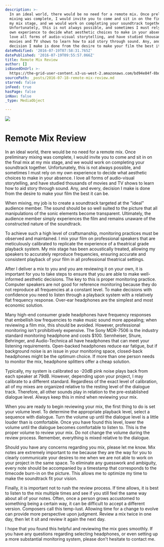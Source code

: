 ```yaml
---
description: >-
  In an ideal world, there would be no need for a remote mix. Once preliminary
  mixing was complete, I would invite you to come and sit in on the final mix at
  my mix stage, and we would work on completing your soundtrack together.
  Unfortunately, this is not always possible, and sometimes I must rely on my
  own experience to decide what aesthetic choices to make in your absence. I
  love all forms of audio-visual storytelling, and have studied thousands of
  movies and TV shows to learn how to aid story through sound. Any, and every,
  decision I make is done from the desire to make your film the best it can be.
dateModified: '2016-07-19T07:58:31.765Z'
datePublished: '2016-07-19T09:55:57.066Z'
title: Remote Mix Review
author: []
isBasedOnUrl: >-
  https://the-grid-user-content.s3-us-west-2.amazonaws.com/bd94e84f-8bdd-40bc-bcfb-b8373e2a9244.jpg
sourcePath: _posts/2016-07-18-remote-mix-review.md
starred: false
inFeed: true
hasPage: false
inNav: false
_type: MediaObject

---
```

![](https://the-grid-user-content.s3-us-west-2.amazonaws.com/bd94e84f-8bdd-40bc-bcfb-b8373e2a9244.jpg)

# Remote Mix Review

In an ideal world, there would be no need for a remote mix. Once preliminary mixing was complete, I would invite you to come and sit in on the final mix at my mix stage, and we would work on completing your soundtrack together. Unfortunately, this is not always possible, and sometimes I must rely on my own experience to decide what aesthetic choices to make in your absence. I love all forms of audio-visual storytelling, and have studied thousands of movies and TV shows to learn how to aid story through sound. Any, and every, decision I make is done from the desire to make your film the best it can be.

When mixing, my job is to create a soundtrack targeted at the "ideal" audience member. The sound should be so well suited to the picture that all manipulations of the sonic elements become transparent. Ultimately, the audience member simply experiences the film and remains unaware of the constructed nature of the soundtrack.

To achieve such a high level of craftsmanship, monitoring practices must be observed and maintained. I mix your film on professional speakers that are meticulously calibrated to replicate the experience of a theatrical grade playback system. My mix stage has been acoustically treated, allowing my speakers to accurately reproduce frequencies, ensuring accurate and consistent playback of your film in all professional theatrical settings.

After I deliver a mix to you and you are reviewing it on your own, it is important for you to take steps to ensure that you are able to make well-informed aesthetic decisions. The key to this is proper monitoring practice. Computer speakers are not good for reference monitoring because they do not reproduce all frequencies at a constant level. To make decisions with confidence you need to listen through a playback system with a relatively flat frequency response. Over-ear headphones are the simplest and most economic solution.

Many high-end consumer grade headphones have frequency responses that embellish low frequencies to make music sound more appealing; when reviewing a film mix, this should be avoided. However, professional monitoring isn't prohibitively expensive. The Sony MDR-7506 is the industry standard monitoring headphone and costs $100\. Sennheiser, Shure, Behringer, and Audio-Technica all have headphones that can meet your listening requirements. Open-backed headphones reduce ear fatigue, but if background noise is an issue in your monitoring space, closed-back headphones might be the optimum choice. If more than one person needs to monitor the mix, headphone splitters offer a cheap solution.

Typically, my system is calibrated so -20dB pink noise plays back from each speaker at 79dB. However, depending upon your project, I may calibrate to a different standard. Regardless of the exact level of calibration, all of my mixes are organized relative to the resting level of the dialogue track. Therefore, all other sounds play in relation to the pre-established dialogue level. Always keep this in mind when reviewing your mix.

When you are ready to begin reviewing your mix, the first thing to do is set your volume level. To determine the appropriate playback level, select a sequence with dialogue. Turn the volume up until the dialogue level is a little louder than is comfortable. Once you have found this level, lower the volume until the dialogue becomes comfortable to listen to. This is the proper volume to review your mix. Do not change the volume during the review process. Remember, everything is mixed relative to the dialogue.

Should you have any concerns regarding you mix, please let me know. Mix notes are extremely important to me because they are the way for you to clearly communicate your desires to me when we are not able to work on your project in the same space. To eliminate any guesswork and ambiguity, every note should be accompanied by a timestamp that corresponds to the timecode burn-in on the picture. This allows me to optimize my time to make the soundtrack fit your vision.

Finally, it is important not to rush the review process. If time allows, it is best to listen to the mix multiple times and see if you still feel the same way about all of your notes. Often, once a person grows accustomed to something being a certain way, it can be difficult to accept a different version. Composers call this temp-lust. Allowing time for a change to evolve can provide more perspective upon judgment. Review a mix twice in one day, then let it sit and review it again the next day.

I hope that you found this helpful and reviewing the mix goes smoothly. If you have any questions regarding selecting headphones, or even setting up a more substantial monitoring system, please don't hesitate to contact me.
